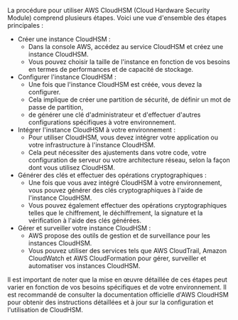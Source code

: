 La procédure pour utiliser AWS CloudHSM (Cloud Hardware Security Module) comprend plusieurs étapes. 
Voici une vue d'ensemble des étapes principales :

- Créer une instance CloudHSM :
  - Dans la console AWS, accédez au service CloudHSM et créez une instance CloudHSM.
  - Vous pouvez choisir la taille de l'instance en fonction de vos besoins en termes de performances et de capacité de stockage.
- Configurer l'instance CloudHSM :
  - Une fois que l'instance CloudHSM est créée, vous devez la configurer.
  - Cela implique de créer une partition de sécurité, de définir un mot de passe de partition,
  - de générer une clé d'administrateur et d'effectuer d'autres configurations spécifiques à votre environnement.
- Intégrer l'instance CloudHSM à votre environnement :
  - Pour utiliser CloudHSM, vous devez intégrer votre application ou votre infrastructure à l'instance CloudHSM.
  - Cela peut nécessiter des ajustements dans votre code, votre configuration de serveur ou votre architecture réseau, selon la façon dont vous utilisez CloudHSM.
- Générer des clés et effectuer des opérations cryptographiques :
  - Une fois que vous avez intégré CloudHSM à votre environnement, vous pouvez générer des clés cryptographiques à l'aide de l'instance CloudHSM.
  - Vous pouvez également effectuer des opérations cryptographiques telles que le chiffrement, le déchiffrement, la signature et la vérification à l'aide des clés générées.
- Gérer et surveiller votre instance CloudHSM :
  - AWS propose des outils de gestion et de surveillance pour les instances CloudHSM.
  - Vous pouvez utiliser des services tels que AWS CloudTrail, Amazon CloudWatch et AWS CloudFormation pour gérer, surveiller et automatiser vos instances CloudHSM.

Il est important de noter que la mise en œuvre détaillée de ces étapes peut varier en fonction de vos besoins spécifiques et de votre environnement. 
Il est recommandé de consulter la documentation officielle d'AWS CloudHSM pour obtenir des instructions détaillées et à jour sur la configuration et l'utilisation de CloudHSM.
